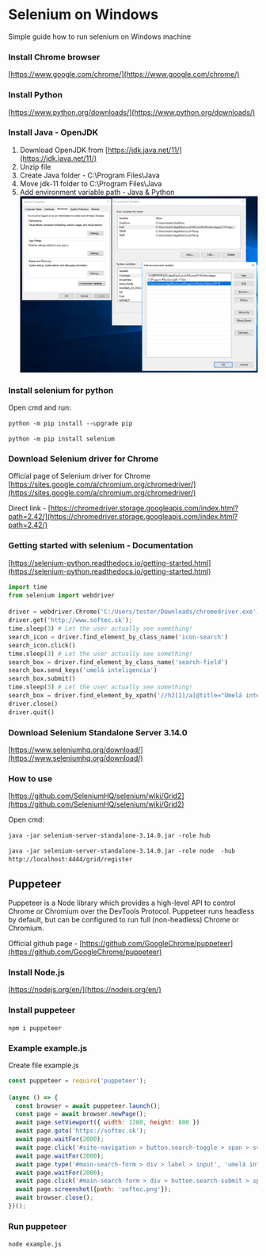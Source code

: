 # Selenium on Windows
Simple guide how to run selenium on Windows machine

### Install Chrome browser
[https://www.google.com/chrome/](https://www.google.com/chrome/)


### Install Python
[https://www.python.org/downloads/](https://www.python.org/downloads/)


### Install Java - OpenJDK
1. Download OpenJDK from [https://jdk.java.net/11/](https://jdk.java.net/11/)
2. Unzip file
3. Create Java folder - C:\Program Files\Java
4. Move jdk-11 folder to C:\Program Files\Java
5. Add environment variable path - Java & Python
![environment variable edit](https://raw.githubusercontent.com/pavoltravnik/selenium-tutorial/master/environment-variable.png)

### Install selenium for python
Open cmd and run:

`python -m pip install --upgrade pip`

`python -m pip install selenium`


### Download Selenium driver for Chrome
Official page of Selenium driver for Chrome [https://sites.google.com/a/chromium.org/chromedriver/](https://sites.google.com/a/chromium.org/chromedriver/)

Direct link - [https://chromedriver.storage.googleapis.com/index.html?path=2.42/](https://chromedriver.storage.googleapis.com/index.html?path=2.42/)


### Getting started with selenium - Documentation
[https://selenium-python.readthedocs.io/getting-started.html](https://selenium-python.readthedocs.io/getting-started.html)

```python
import time
from selenium import webdriver

driver = webdriver.Chrome('C:/Users/tester/Downloads/chromedriver.exe')  # Optional argument, if not specified will search path.
driver.get('http://www.softec.sk');
time.sleep(3) # Let the user actually see something!
search_icon = driver.find_element_by_class_name('icon-search')
search_icon.click()
time.sleep(3) # Let the user actually see something!
search_box = driver.find_element_by_class_name('search-field')
search_box.send_keys('umelá inteligencia')
search_box.submit()
time.sleep(3) # Let the user actually see something!
search_box = driver.find_element_by_xpath('//h2[1]/a[@title="Umelá inteligencia sa už stáva doménou finančných služieb"]')
driver.close()
driver.quit()
```

### Download Selenium Standalone Server 3.14.0
[https://www.seleniumhq.org/download/](https://www.seleniumhq.org/download/)


### How to use
[https://github.com/SeleniumHQ/selenium/wiki/Grid2](https://github.com/SeleniumHQ/selenium/wiki/Grid2)

Open cmd:

`java -jar selenium-server-standalone-3.14.0.jar -role hub`

`java -jar selenium-server-standalone-3.14.0.jar -role node  -hub http://localhost:4444/grid/register`


## Puppeteer

Puppeteer is a Node library which provides a high-level API to control Chrome or Chromium over the DevTools Protocol. Puppeteer runs headless by default, but can be configured to run full (non-headless) Chrome or Chromium.

Official github page - [https://github.com/GoogleChrome/puppeteer](https://github.com/GoogleChrome/puppeteer)

### Install Node.js

[https://nodejs.org/en/](https://nodejs.org/en/)

### Install puppeteer

`npm i puppeteer`

### Example example.js

Create file example.js

```javascript
const puppeteer = require('puppeteer');

(async () => {
  const browser = await puppeteer.launch();
  const page = await browser.newPage();
  await page.setViewport({ width: 1280, height: 800 })
  await page.goto('https://softec.sk');
  await page.waitFor(2000);
  await page.click('#site-navigation > button.search-toggle > span > svg');
  await page.waitFor(2000);
  await page.type('#main-search-form > div > label > input', 'umelá inteligencia', {delay: 100});
  await page.waitFor(2000);
  await page.click('#main-search-form > div > button.search-submit > span > svg');
  await page.screenshot({path: 'softec.png'});
  await browser.close();
})();

```

### Run puppeteer

`node example.js`
